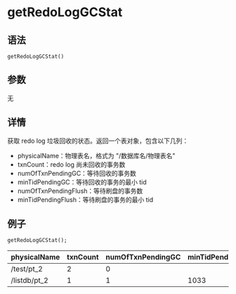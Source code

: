 # getRedoLogGCStat

## 语法

`getRedoLogGCStat()`

## 参数

无

## 详情

获取 redo log 垃圾回收的状态。返回一个表对象，包含以下几列：

* physicalName：物理表名，格式为 "/数据库名/物理表名"
* txnCount：redo log 尚未回收的事务数
* numOfTxnPendingGC：等待回收的事务数
* minTidPendingGC：等待回收的事务的最小 tid
* numOfTxnPendingFlush：等待刷盘的事务数
* minTidPendingFlush：等待刷盘的事务的最小 tid

## 例子

```
getRedoLogGCStat();
```

| physicalName | txnCount | numOfTxnPendingGC | minTidPendingGC | numOfTxnPendingFlush | minTidPendingFlush |
| --- | --- | --- | --- | --- | --- |
| /test/pt\_2 | 2 | 0 |  | 2 | 1031 |
| /listdb/pt\_2 | 1 | 1 | 1033 | 0 |  |

